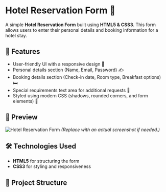 # Hotel Reservation Form 🏨

A simple **Hotel Reservation Form** built using **HTML5 & CSS3**. This form allows users to enter their personal details and booking information for a hotel stay.

## 🚀 Features
- User-friendly UI with a responsive design 📱
- Personal details section (Name, Email, Password) ✍️
- Booking details section (Check-in date, Room type, Breakfast options) 🛏️
- Special requirements text area for additional requests 📝
- Styled using modern CSS (shadows, rounded corners, and form elements) 🎨

## 📸 Preview
![Hotel Reservation Form](https://your-image-url.com) *(Replace with an actual screenshot if needed.)*

## 🛠️ Technologies Used
- **HTML5** for structuring the form  
- **CSS3** for styling and responsiveness  

## 📂 Project Structure
